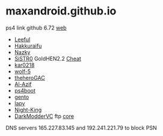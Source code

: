 # maxandroid.github.io
ps4 link github 6.72 [web](https://maxandroid.github.io/linux/)
* [Leeful](https://github.com/Leeful)
* [Hakkuraifu](https://github.com/Hakkuraifu/PS4xploit)
* [Nazky](https://github.com/Nazky/PS4Linux-Payloads/releases/)
* [SiSTR0](https://github.com/GoldHEN/GoldHEN) GoldHEN2.2 [Cheat](https://github.com/GoldHEN/GoldHEN_Cheat_Repository)
* [kar0218](https://github.com/kar0218)
* [wolf-5](https://github.com/wolf-5)
* [theheroGAC](https://github.com/theheroGAC/ps4jb)
* [Al-Azif](https://github.com/Al-Azif)
* [ps4boot](https://github.com/ps4boot)
* [gento](https://github.com/ps4gentoo)
* [lapy](https://lapygames.wordpress.com/apps/)
* [Night-King](https://github.com/Night-King-Host)
* [DarkModderVC](https://github.com/DarkModderVC/PS4JB) ftp [core](http://ps4gentoo.unaux.com/)

DNS servers 165.227.83.145 and 192.241.221.79 to block PSN
